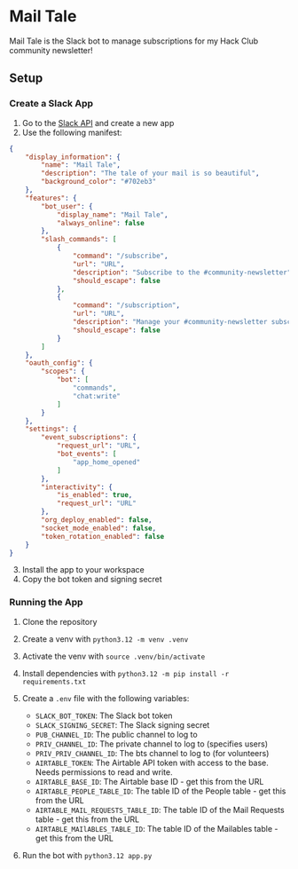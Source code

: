 # Mail Tale

Mail Tale is the Slack bot to manage subscriptions for my Hack Club community newsletter!

## Setup

### Create a Slack App

1. Go to the [Slack API](https://api.slack.com/apps) and create a new app
2. Use the following manifest:
```json
{
    "display_information": {
        "name": "Mail Tale",
        "description": "The tale of your mail is so beautiful",
        "background_color": "#702eb3"
    },
    "features": {
        "bot_user": {
            "display_name": "Mail Tale",
            "always_online": false
        },
        "slash_commands": [
            {
                "command": "/subscribe",
                "url": "URL",
                "description": "Subscribe to the #community-newsletter",
                "should_escape": false
            },
            {
                "command": "/subscription",
                "url": "URL",
                "description": "Manage your #community-newsletter subscription",
                "should_escape": false
            }
        ]
    },
    "oauth_config": {
        "scopes": {
            "bot": [
                "commands",
                "chat:write"
            ]
        }
    },
    "settings": {
        "event_subscriptions": {
            "request_url": "URL",
            "bot_events": [
                "app_home_opened"
            ]
        },
        "interactivity": {
            "is_enabled": true,
            "request_url": "URL"
        },
        "org_deploy_enabled": false,
        "socket_mode_enabled": false,
        "token_rotation_enabled": false
    }
}
```
3. Install the app to your workspace
4. Copy the bot token and signing secret

### Running the App

1. Clone the repository
2. Create a venv with `python3.12 -m venv .venv`
3. Activate the venv with `source .venv/bin/activate`
4. Install dependencies with `python3.12 -m pip install -r requirements.txt`
5. Create a `.env` file with the following variables:
   - `SLACK_BOT_TOKEN`: The Slack bot token
   - `SLACK_SIGNING_SECRET`: The Slack signing secret
   - `PUB_CHANNEL_ID`: The public channel to log to
   - `PRIV_CHANNEL_ID`: The private channel to log to (specifies users)
   - `PRIV_PRIV_CHANNEL_ID`: The bts channel to log to (for volunteers)
   - `AIRTABLE_TOKEN`: The Airtable API token with access to the base. Needs permissions to read and write.
   - `AIRTABLE_BASE_ID`: The Airtable base ID - get this from the URL
   - `AIRTABLE_PEOPLE_TABLE_ID`: The table ID of the People table - get this from the URL
   - `AIRTABLE_MAIL_REQUESTS_TABLE_ID`: The table ID of the Mail Requests table - get this from the URL
   - `AIRTABLE_MAIlABLES_TABLE_ID`: The table ID of the Mailables table - get this from the URL

6. Run the bot with `python3.12 app.py`
